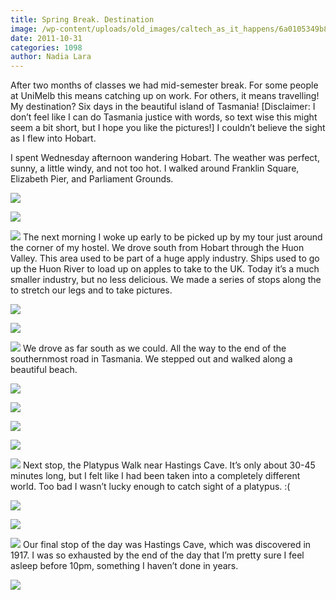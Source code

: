```yaml
---
title: Spring Break. Destination
image: /wp-content/uploads/old_images/caltech_as_it_happens/6a0105349b8251970b0154366aa7fc970c.jpg
date: 2011-10-31
categories: 1098
author: Nadia Lara
---
```


After two months of classes we had mid-semester break. For some people at UniMelb this means catching up on work. For others, it means travelling! My destination? Six days in the beautiful island of Tasmania!
[Disclaimer: I don’t feel like I can do Tasmania justice with words, so text wise this might seem a bit short, but I hope you like the pictures!]
I couldn’t believe the sight as I flew into Hobart.

I spent Wednesday afternoon wandering Hobart. The weather was perfect, sunny, a little windy, and not too hot. I walked around Franklin Square, Elizabeth Pier, and Parliament Grounds.


![](/old_images/caltech_as_it_happens/6a0105349b8251970b0162fbec6e3c970d.jpg)

![](/old_images/caltech_as_it_happens/6a0105349b8251970b0162fbec6e3c970d.jpg)

![](/old_images/caltech_as_it_happens/6a0105349b8251970b015392971c16970b.jpg)
The next morning I woke up early to be picked up by my tour just around the corner of my hostel. We drove south from Hobart through the Huon Valley. This area used to be part of a huge apply industry. Ships used to go up the Huon River to load up on apples to take to the UK. Today it’s a much smaller industry, but no less delicious. We made a series of stops along the to stretch our legs and to take pictures.


![](/old_images/caltech_as_it_happens/6a0105349b8251970b015392971e44970b.jpg)

![](/old_images/caltech_as_it_happens/6a0105349b8251970b0162fbec7423970d.jpg)

![](/old_images/caltech_as_it_happens/6a0105349b8251970b0162fbec7507970d.jpg)
We drove as far south as we could. All the way to the end of the southernmost road in Tasmania. We stepped out and walked along a beautiful beach.


![](/old_images/caltech_as_it_happens/6a0105349b8251970b0162fbec75fb970d.jpg)

![](/old_images/caltech_as_it_happens/6a0105349b8251970b0162fbec76ec970d.jpg)

![](/old_images/caltech_as_it_happens/6a0105349b8251970b0162fbec77bd970d.jpg)

![](/old_images/caltech_as_it_happens/6a0105349b8251970b0154366ab719970c.jpg)

![](/old_images/caltech_as_it_happens/6a0105349b8251970b0162fbec7b4a970d.jpg)
Next stop, the Platypus Walk near Hastings Cave. It’s only about 30-45 minutes long, but I felt like I had been taken into a completely different world. Too bad I wasn’t lucky enough to catch sight of a platypus. :(


![](/old_images/caltech_as_it_happens/6a0105349b8251970b0153929727b9970b.jpg)

![](/old_images/caltech_as_it_happens/6a0105349b8251970b0153929728ae970b.jpg)

![](/old_images/caltech_as_it_happens/6a0105349b8251970b0162fbec7ee4970d.jpg)
Our final stop of the day was Hastings Cave, which was discovered in 1917. I was so exhausted by the end of the day that I’m pretty sure I feel asleep before 10pm, something I haven’t done in years.


![](/old_images/caltech_as_it_happens/6a0105349b8251970b0162fbec817f970d.jpg)
